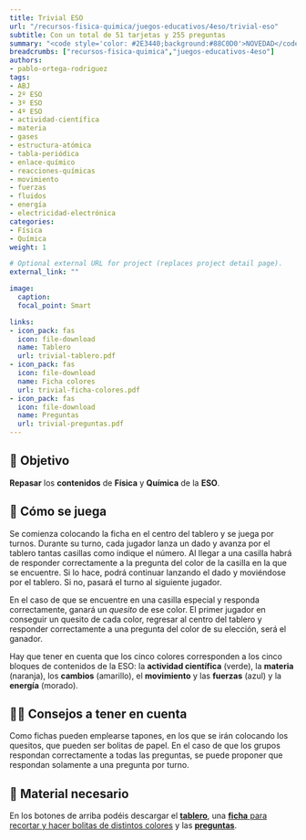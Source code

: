 ```yaml
---
title: Trivial ESO
url: "/recursos-fisica-quimica/juegos-educativos/4eso/trivial-eso"
subtitle: Con un total de 51 tarjetas y 255 preguntas
summary: "<code style='color: #2E3440;background:#88C0D0'>NOVEDAD</code> <br> Con un total de 51 tarjetas y 255 preguntas."
breadcrumbs: ["recursos-fisica-quimica","juegos-educativos-4eso"]
authors:
- pablo-ortega-rodriguez
tags:
- ABJ
- 2º ESO
- 3º ESO
- 4º ESO
- actividad-científica
- materia
- gases
- estructura-atómica
- tabla-periódica
- enlace-químico
- reacciones-químicas
- movimiento
- fuerzas
- fluidos
- energía
- electricidad-electrónica
categories:
- Física
- Química
weight: 1

# Optional external URL for project (replaces project detail page).
external_link: ""

image:
  caption:
  focal_point: Smart

links:
- icon_pack: fas
  icon: file-download
  name: Tablero
  url: trivial-tablero.pdf
- icon_pack: fas
  icon: file-download
  name: Ficha colores
  url: trivial-ficha-colores.pdf  
- icon_pack: fas
  icon: file-download
  name: Preguntas
  url: trivial-preguntas.pdf
---
```


## 🎯 Objetivo

**Repasar** los **contenidos** de **Física** y **Química** de la **ESO**.

## 🎲 Cómo se juega

Se comienza colocando la ficha en el centro del tablero y se juega por turnos. Durante su turno, cada jugador lanza un dado y avanza por el tablero tantas casillas como indique el número. Al llegar a una casilla habrá de responder correctamente a la pregunta del color de la casilla en la que se encuentre. Si lo hace, podrá continuar lanzando el dado y moviéndose por el tablero. Si no, pasará el turno al siguiente jugador.

En el caso de que se encuentre en una casilla especial y responda correctamente, ganará un *quesito* de ese color. El primer jugador en conseguir un quesito de cada color, regresar al centro del tablero y responder correctamente a una pregunta del color de su elección, será el ganador.

Hay que tener en cuenta que los cinco colores corresponden a los cinco bloques de contenidos de la ESO: la **actividad científica** (verde), la **materia** (naranja), los **cambios** (amarillo), el **movimiento** y las **fuerzas** (azul) y la **energía** (morado).

## 🧑‍🏫 Consejos a tener en cuenta

Como fichas pueden emplearse tapones, en los que se irán colocando los quesitos, que pueden ser bolitas de papel. En el caso de que los grupos respondan correctamente a todas las preguntas, se puede proponer que respondan solamente a una pregunta por turno.

## 📩 Material necesario

En los botones de arriba podéis descargar el [**tablero**](trivial-tablero.pdf), una [**ficha** para recortar y hacer bolitas de distintos colores](trivial-ficha-colores.pdf) y las [**preguntas**](trivial-preguntas.pdf).